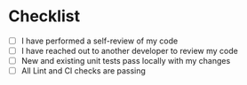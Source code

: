 # Checklist

- [ ] I have performed a self-review of my code
- [ ] I have reached out to another developer to review my code
- [ ] New and existing unit tests pass locally with my changes
- [ ] All Lint and CI checks are passing